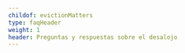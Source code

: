 ```yaml
---
childof: evictionMatters
type: faqHeader
weight: 1
header: Preguntas y respuestas sobre el desalojo 
---
```


